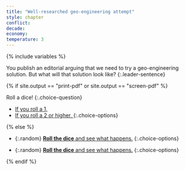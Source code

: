```yaml
---
title: "Well-researched geo-engineering attempt"
style: chapter
conflict: 
decade: 
economy: 
temperature: 3
---
```


{% include variables %}

You publish an editorial arguing that we need to try a geo-engineering solution. But what will that solution look like?
{:.leader-sentence}

{% if site.output == "print-pdf" or site.output == "screen-pdf" %}

Roll a dice!
{:.choice-question}

- [If you roll a 1, ](chapter_geo-engineering-fail.html)
- [If you roll a 2 or higher, ](chapter_global-climate-council.html)
{:.choice-options}

{% else %}

<div data-js-var="js-rand-geoengineering3-low" markdown="1" class="hidden">

- {:.random} [**Roll the dice** and see what happens.](chapter_geo-engineering-fail.html)
{:.choice-options}

</div>

<div data-js-var="js-rand-geoengineering3-high" markdown="1" class="hidden">

- {:.random} [**Roll the dice** and see what happens.](chapter_global-climate-council.html)
{:.choice-options}

</div>

{% endif %}
